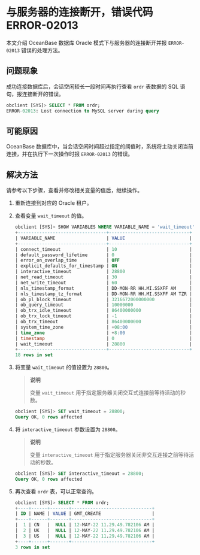 # 与服务器的连接断开，错误代码 ERROR-02013

本文介绍 OceanBase 数据库 Oracle 模式下与服务器的连接断开并报 `ERROR-02013` 错误的处理方法。

## 问题现象

成功连接数据库后，会话空闲较长一段时间再执行查看 `ordr` 表数据的 SQL 语句，报连接断开的错误。

```sql
obclient [SYS]> SELECT * FROM ordr;
ERROR-02013: Lost connection to MySQL server during query
```

## 可能原因

OceanBase 数据库中，当会话空闲时间超过指定的阈值时，系统将主动关闭当前连接，并在执行下一次操作时报 `ERROR-02013` 的错误。

## 解决方法

请参考以下步骤，查看并修改相关变量的值后，继续操作。

1. 重新连接到对应的 Oracle 租户。

2. 查看变量 `wait_timeout` 的值。

   ```sql
   obclient [SYS]> SHOW VARIABLES WHERE VARIABLE_NAME = 'wait_timeout';
   +---------------------------------+------------------------------+
   | VARIABLE_NAME                   | VALUE                        |
   +---------------------------------+------------------------------+
   | connect_timeout                 | 10                           |
   | default_password_lifetime       | 0                            |
   | error_on_overlap_time           | OFF                          |
   | explicit_defaults_for_timestamp | ON                           |
   | interactive_timeout             | 28800                        |
   | net_read_timeout                | 30                           |
   | net_write_timeout               | 60                           |
   | nls_timestamp_format            | DD-MON-RR HH.MI.SSXFF AM     |
   | nls_timestamp_tz_format         | DD-MON-RR HH.MI.SSXFF AM TZR |
   | ob_pl_block_timeout             | 3216672000000000             |
   | ob_query_timeout                | 10000000                     |
   | ob_trx_idle_timeout             | 86400000000                  |
   | ob_trx_lock_timeout             | -1                           |
   | ob_trx_timeout                  | 86400000000                  |
   | system_time_zone                | +08:00                       |
   | time_zone                       | +8:00                        |
   | timestamp                       | 0                            |
   | wait_timeout                    | 28800                        |
   +---------------------------------+------------------------------+
   18 rows in set
   ```

3. 将变量 `wait_timeout` 的值设置为 `28800`。

   >**说明**
   >
   >变量 `wait_timeout` 用于指定服务器关闭交互式连接前等待活动的秒数。

   ```sql
   obclient [SYS]> SET wait_timeout = 28800;
   Query OK, 0 rows affected
   ```

4. 将 `interactive_timeout` 参数设置为 `28800`。

   >**说明**
   >
   >变量 `interactive_timeout` 用于指定服务器关闭非交互连接之前等待活动的秒数。

   ```sql
   obclient [SYS]> SET interactive_timeout = 28800;
   Query OK, 0 rows affected
   ```

5. 再次查看 `ordr` 表，可以正常查询。

   ```sql
   obclient [SYS]> SELECT * FROM ordr;
   +----+------+-------+------------------------------+
   | ID | NAME | VALUE | GMT_CREATE                   |
   +----+------+-------+------------------------------+
   |  1 | CN   |  NULL | 12-MAY-22 11.29.49.782106 AM |
   |  2 | UK   |  NULL | 12-MAY-22 11.29.49.782106 AM |
   |  3 | US   |  NULL | 12-MAY-22 11.29.49.782106 AM |
   +----+------+-------+------------------------------+
   3 rows in set
   ```